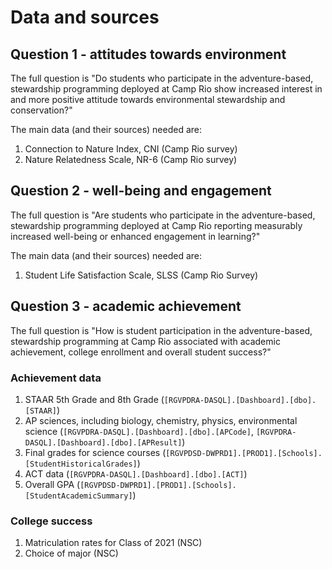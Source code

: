 # Data and sources

## Question 1 - attitudes towards environment

The full question is "Do students who participate in the adventure-based, stewardship programming deployed at Camp Rio show increased interest in and more positive attitude towards environmental stewardship and conservation?"

The main data (and their sources) needed are:

1. Connection to Nature Index, CNI (Camp Rio survey)
1. Nature Relatedness Scale, NR-6 (Camp Rio survey)


## Question 2 - well-being and engagement

The full question is "Are students who participate in the adventure-based, stewardship programming deployed at Camp Rio reporting measurably increased well-being or enhanced engagement in learning?"

The main data (and their sources) needed are:

1. Student Life Satisfaction Scale, SLSS (Camp Rio Survey)


## Question 3 - academic achievement

The full question is "How is student participation in the adventure-based, stewardship programming at Camp Rio associated with academic achievement, college enrollment and overall student success?"

### Achievement data

1. STAAR 5th Grade and 8th Grade  (`[RGVPDRA-DASQL].[Dashboard].[dbo].[STAAR]`)
1. AP sciences, including biology, chemistry, physics, environmental science (`[RGVPDRA-DASQL].[Dashboard].[dbo].[APCode]`, `[RGVPDRA-DASQL].[Dashboard].[dbo].[APResult]`)
1. Final grades for science courses (`[RGVPDSD-DWPRD1].[PROD1].[Schools].[StudentHistoricalGrades]`)
1. ACT data (`[RGVPDRA-DASQL].[Dashboard].[dbo].[ACT]`)
1. Overall GPA (`[RGVPDSD-DWPRD1].[PROD1].[Schools].[StudentAcademicSummary]`)

### College success

1. Matriculation rates for Class of 2021 (NSC)
1. Choice of major (NSC)
